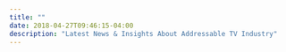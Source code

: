 ```yaml
---
title: ""
date: 2018-04-27T09:46:15-04:00
description: "Latest News & Insights About Addressable TV Industry"
---
```

